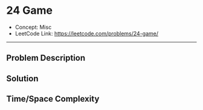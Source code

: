 # 24 Game

- Concept: Misc
- LeetCode Link: https://leetcode.com/problems/24-game/

---

## Problem Description

## Solution

## Time/Space Complexity


